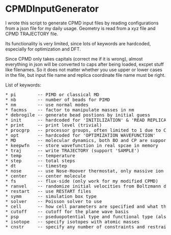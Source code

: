# CPMDInputGenerator

I wrote this script to generate CPMD input files by reading configurations from
a json file for my daily usage. Geometry is read from a xyz file and CPMD 
TRAJECTORY file.

Its functionality is very limited, since lots of keywords are hardcoded, 
especially for optimization and DFT.

Since CPMD only takes capitals (correct me if it is wrong), almost everything 
in json will be converted to caps after being loaded, excpet stuff like 
filenames. So it does not matter whether you use upper or lower cases in the 
file, but input file name and replica coordinate file name must be right.

List of keywords:

<pre>
* pi        -- PIMD or classical MD
* nb        -- number of beads for PIMD
* nm        -- use normal modes
* facmss    -- factor to manipulate masses in nm
* debrogile -- generate bead postions by initial guess
* init      -- hardcoded for 'INITILIZATION' & 'READ REPLICAS'
* print     -- print level (trivial)
* procgrp   -- processor groups, often limited to 1 due to CPMD bugs
* opt       -- hardcoded for 'OPTIMIZATION WAVEFUNCTION'
* MD        -- molecular dynamics, both BO and CP are supported
* keepwfn   -- store wavefunction in real spcae in memory
* traj      -- write TRAJECTORY (support 'SAMPLE')
* temp      -- temperature
* step      -- total steps
* dt        -- timestep
* nose      -- use Nose-Hoover thermostat, only massive ion and electron are supported
* center    -- center molecule
* fs        -- flux-side (only work for my modified CPMD)
* ranvel    -- randomize initial velocities from Boltzmann distribution (only work for my modified CPMD)
* restart   -- use RESTART files
* symm      -- simulation box type
* solver    -- Poisson solver to use
* cell      -- how cell parameters are specified and what the parameters are
* cutoff    -- cutoff for the plane wave basis
* psp       -- pseduopotential type and functional type (also used in DFT part)
* isotope   -- specify isotopes with atomic masses
* cnstr     -- specify any number of constraints and restraints
</pre>
